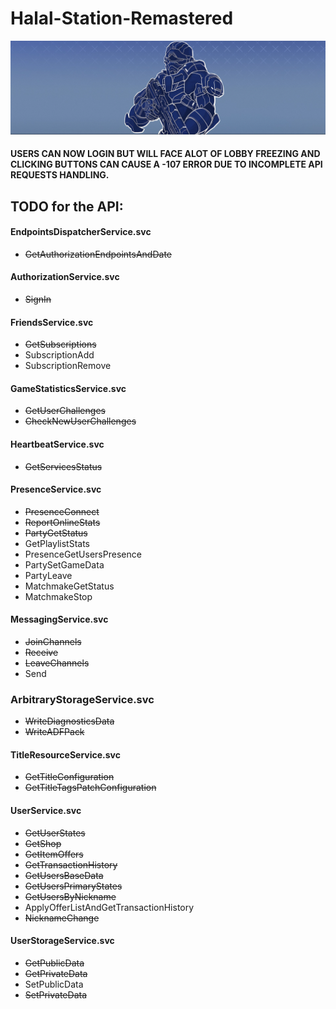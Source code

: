 # Halal-Station-Remastered
![Logo](Utils/logo.PNG)
#### USERS CAN NOW LOGIN BUT WILL FACE ALOT OF LOBBY FREEZING AND CLICKING BUTTONS CAN CAUSE A -107 ERROR DUE TO INCOMPLETE API REQUESTS HANDLING.
## TODO for the API:
#### EndpointsDispatcherService.svc
- ~~GetAuthorizationEndpointsAndDate~~
#### AuthorizationService.svc
- ~~SignIn~~
#### FriendsService.svc
- ~~GetSubscriptions~~
- SubscriptionAdd
- SubscriptionRemove
#### GameStatisticsService.svc
- ~~GetUserChallenges~~
- ~~CheckNewUserChallenges~~
#### HeartbeatService.svc
- ~~GetServicesStatus~~
#### PresenceService.svc
- ~~PresenceConnect~~
- ~~ReportOnlineStats~~
- ~~PartyGetStatus~~
- GetPlaylistStats
- PresenceGetUsersPresence
- PartySetGameData
- PartyLeave
- MatchmakeGetStatus
- MatchmakeStop
#### MessagingService.svc
- ~~JoinChannels~~
- ~~Receive~~
- ~~LeaveChannels~~
- Send
### ArbitraryStorageService.svc
- ~~WriteDiagnosticsData~~
- ~~WriteADFPack~~
#### TitleResourceService.svc
- ~~GetTitleConfiguration~~
- ~~GetTitleTagsPatchConfiguration~~
#### UserService.svc
- ~~GetUserStates~~
- ~~GetShop~~
- ~~GetItemOffers~~
- ~~GetTransactionHistory~~
- ~~GetUsersBaseData~~
- ~~GetUsersPrimaryStates~~
- ~~GetUsersByNickname~~
- ApplyOfferListAndGetTransactionHistory
- ~~NicknameChange~~
#### UserStorageService.svc
- ~~GetPublicData~~
- ~~GetPrivateData~~
- SetPublicData
- ~~SetPrivateData~~